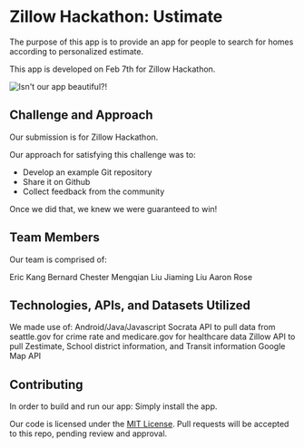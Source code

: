 # Zillow Hackathon: Ustimate


The purpose of this app is to provide an app for people to search for homes according to personalized estimate.

This app is developed on Feb 7th for Zillow Hackathon.

![Isn't our app beautiful?!](screenshot.jpg)

## Challenge and Approach

Our submission is for Zillow Hackathon.

Our approach for satisfying this challenge was to:

- Develop an example Git repository
- Share it on Github
- Collect feedback from the community

Once we did that, we knew we were guaranteed to win!

## Team Members

Our team is comprised of:

Eric Kang
Bernard Chester
Mengqian Liu
Jiaming Liu
Aaron Rose

## Technologies, APIs, and Datasets Utilized

We made use of:
Android/Java/Javascript
Socrata API to pull data from seattle.gov for crime rate and medicare.gov for healthcare data
Zillow API to pull Zestimate, School district information, and Transit information
Google Map API

## Contributing

In order to build and run our app:
Simply install the app.

Our code is licensed under the [MIT License](LICENSE.md). Pull requests will be accepted to this repo, pending review and approval.
